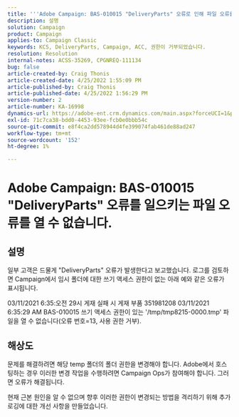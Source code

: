 ```yaml
---
title: '''Adobe Campaign: BAS-010015 "DeliveryParts" 오류로 인해 파일 오류를 열 수 없습니다.'
description: 설명
solution: Campaign
product: Campaign
applies-to: Campaign Classic
keywords: KCS, DeliveryParts, Campaign, ACC, 권한이 거부되었습니다.
resolution: Resolution
internal-notes: ACSS-35269, CPGNREQ-111134
bug: false
article-created-by: Craig Thonis
article-created-date: 4/25/2022 1:55:09 PM
article-published-by: Craig Thonis
article-published-date: 4/25/2022 1:56:29 PM
version-number: 2
article-number: KA-16998
dynamics-url: https://adobe-ent.crm.dynamics.com/main.aspx?forceUCI=1&pagetype=entityrecord&etn=knowledgearticle&id=afb52a51-9fc4-ec11-a7b6-0022480a1ec2
exl-id: 71c7ca38-bdd0-4453-93ee-fcb0e0bbb54c
source-git-commit: e8f4ca2dd578944d4fe399074fab461de88ad247
workflow-type: tm+mt
source-wordcount: '152'
ht-degree: 1%

---
```


# Adobe Campaign: BAS-010015 &quot;DeliveryParts&quot; 오류를 일으키는 파일 오류를 열 수 없습니다.

## 설명


일부 고객은 드물게 &quot;DeliveryParts&quot; 오류가 발생한다고 보고했습니다. 로그를 검토하면 Campaign에서 임시 폴더에 대한 쓰기 액세스 권한이 없는 아래 예와 같은 오류가 표시됩니다.

03/11/2021 6:35:오전 29시 게재 실패 시 게재 부품 351981208 03/11/2021 6:35:29 AM BAS-010015 쓰기 액세스 권한이 있는 &#39;/tmp/tmp8215-0000.tmp&#39; 파일을 열 수 없습니다(오류 번호=13, 사용 권한 거부).




## 해상도


문제를 해결하려면 해당 temp 폴더의 폴더 권한을 변경해야 합니다. Adobe에서 호스팅하는 경우 이러한 변경 작업을 수행하려면 Campaign Ops가 참여해야 합니다. 그러면 오류가 해결됩니다.

현재 근본 원인을 알 수 없으며 향후 이러한 권한이 변경되는 방법을 격리하기 위해 추가 로깅에 대한 개선 사항을 만들었습니다.
